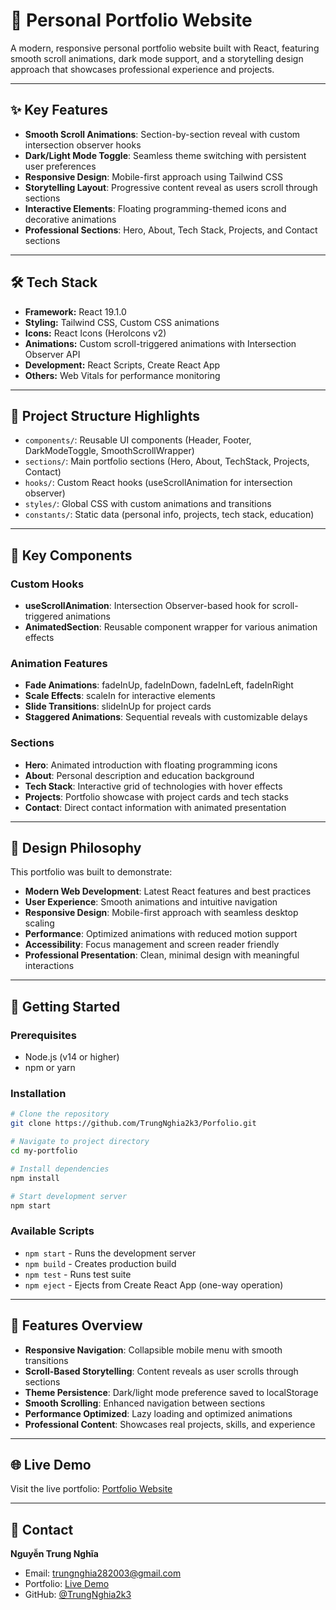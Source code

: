 # 🌟 Personal Portfolio Website

A modern, responsive personal portfolio website built with React, featuring smooth scroll animations, dark mode support, and a storytelling design approach that showcases professional experience and projects.

---

## ✨ Key Features
- **Smooth Scroll Animations**: Section-by-section reveal with custom intersection observer hooks
- **Dark/Light Mode Toggle**: Seamless theme switching with persistent user preferences
- **Responsive Design**: Mobile-first approach using Tailwind CSS
- **Storytelling Layout**: Progressive content reveal as users scroll through sections
- **Interactive Elements**: Floating programming-themed icons and decorative animations
- **Professional Sections**: Hero, About, Tech Stack, Projects, and Contact sections

---

## 🛠️ Tech Stack
- **Framework:** React 19.1.0
- **Styling:** Tailwind CSS, Custom CSS animations
- **Icons:** React Icons (HeroIcons v2)
- **Animations:** Custom scroll-triggered animations with Intersection Observer API
- **Development:** React Scripts, Create React App
- **Others:** Web Vitals for performance monitoring

---

## 📁 Project Structure Highlights
- `components/`: Reusable UI components (Header, Footer, DarkModeToggle, SmoothScrollWrapper)
- `sections/`: Main portfolio sections (Hero, About, TechStack, Projects, Contact)
- `hooks/`: Custom React hooks (useScrollAnimation for intersection observer)
- `styles/`: Global CSS with custom animations and transitions
- `constants/`: Static data (personal info, projects, tech stack, education)

---

## 🎯 Key Components

### Custom Hooks
- **useScrollAnimation**: Intersection Observer-based hook for scroll-triggered animations
- **AnimatedSection**: Reusable component wrapper for various animation effects

### Animation Features
- **Fade Animations**: fadeInUp, fadeInDown, fadeInLeft, fadeInRight
- **Scale Effects**: scaleIn for interactive elements
- **Slide Transitions**: slideInUp for project cards
- **Staggered Animations**: Sequential reveals with customizable delays

### Sections
- **Hero**: Animated introduction with floating programming icons
- **About**: Personal description and education background
- **Tech Stack**: Interactive grid of technologies with hover effects
- **Projects**: Portfolio showcase with project cards and tech stacks
- **Contact**: Direct contact information with animated presentation

---

## 🎨 Design Philosophy
This portfolio was built to demonstrate:
- **Modern Web Development**: Latest React features and best practices
- **User Experience**: Smooth animations and intuitive navigation
- **Responsive Design**: Mobile-first approach with seamless desktop scaling
- **Performance**: Optimized animations with reduced motion support
- **Accessibility**: Focus management and screen reader friendly
- **Professional Presentation**: Clean, minimal design with meaningful interactions

---

## 🚀 Getting Started

### Prerequisites
- Node.js (v14 or higher)
- npm or yarn

### Installation
```bash
# Clone the repository
git clone https://github.com/TrungNghia2k3/Porfolio.git

# Navigate to project directory
cd my-portfolio

# Install dependencies
npm install

# Start development server
npm start
```

### Available Scripts
- `npm start` - Runs the development server
- `npm build` - Creates production build
- `npm test` - Runs test suite
- `npm eject` - Ejects from Create React App (one-way operation)

---

## 📱 Features Overview
- **Responsive Navigation**: Collapsible mobile menu with smooth transitions
- **Scroll-Based Storytelling**: Content reveals as user scrolls through sections
- **Theme Persistence**: Dark/light mode preference saved to localStorage
- **Smooth Scrolling**: Enhanced navigation between sections
- **Performance Optimized**: Lazy loading and optimized animations
- **Professional Content**: Showcases real projects, skills, and experience

---

## 🌐 Live Demo
Visit the live portfolio: [Portfolio Website](https://porfolio-kappa-liart.vercel.app/)

---

## 📧 Contact
**Nguyễn Trung Nghĩa**
- Email: trungnghia282003@gmail.com
- Portfolio: [Live Demo](https://porfolio-kappa-liart.vercel.app/)
- GitHub: [@TrungNghia2k3](https://github.com/TrungNghia2k3)
